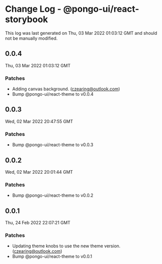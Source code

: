 # Change Log - @pongo-ui/react-storybook

This log was last generated on Thu, 03 Mar 2022 01:03:12 GMT and should not be manually modified.

<!-- Start content -->

## 0.0.4

Thu, 03 Mar 2022 01:03:12 GMT

### Patches

- Adding canvas background. (czearing@outlook.com)
- Bump @pongo-ui/react-theme to v0.0.4

## 0.0.3

Wed, 02 Mar 2022 20:47:55 GMT

### Patches

- Bump @pongo-ui/react-theme to v0.0.3

## 0.0.2

Wed, 02 Mar 2022 20:01:44 GMT

### Patches

- Bump @pongo-ui/react-theme to v0.0.2

## 0.0.1

Thu, 24 Feb 2022 22:07:21 GMT

### Patches

- Updating theme knobs to use the new theme version. (czearing@outlook.com)
- Bump @pongo-ui/react-theme to v0.0.1
